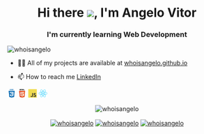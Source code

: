 <h1 align="center">Hi there <img src="https://raw.githubusercontent.com/kaueMarques/kaueMarques/master/hi.gif" width="30px">, I'm Angelo Vitor</h1>
<h3 align="center">I'm currently learning Web Development</h3>
<p align="left"> <img src="https://komarev.com/ghpvc/?username=whoisangelo" alt="whoisangelo" /> </p>

- 👨‍💻 All of my projects are available at [whoisangelo.github.io](https://whoisangelo.github.io/)

- 📫 How to reach me [LinkedIn](https://www.linkedin.com/in/angelo-vitor-maia-dias-65b9b717a/)

<p align="left">
<img src="https://raw.githubusercontent.com/devicons/devicon/master/icons/css3/css3-plain-wordmark.svg" alt="css3"  width="20" height="20"/>
<img src="https://raw.githubusercontent.com/devicons/devicon/master/icons/html5/html5-original-wordmark.svg" alt="html5"  width="20" height="20"/>
<img src="https://raw.githubusercontent.com/devicons/devicon/master/icons/javascript/javascript-original.svg" alt="javascript" width="20" height="20"/>
<img src="https://raw.githubusercontent.com/devicons/devicon/master/icons/react/react-original.svg" alt="react" width="20" height="20"/>
</p>
<p align="center">
<img src="https://github-readme-stats.vercel.app/api?username=whoisangelo&show_icons=true" alt="whoisangelo"/> 
</p>

<p align="center">
<a href="https://www.linkedin.com/in/angelo-vitor-maia-dias-65b9b717a/" target="_blank"><img align="center" src="https://cdn.jsdelivr.net/npm/simple-icons@3.0.1/icons/linkedin.svg" alt="whoisangelo" height="20" width="20" /></a>
<a href="http://fb.com/angelo.vitor.71" target="_blank"><img align="center" src="https://cdn.jsdelivr.net/npm/simple-icons@3.0.1/icons/facebook.svg" alt="whoisangelo" height="20" width="20" /></a>
<a href="https://www.instagram.com/exploit_angelo/" target="_blank"><img align="center" src="https://cdn.jsdelivr.net/npm/simple-icons@3.0.1/icons/instagram.svg" alt="whoisangelo" height="20" width="20" /></a>
</p>
